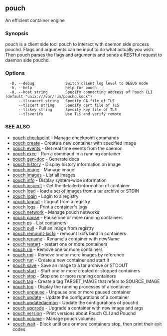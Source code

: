 ## pouch

An efficient container engine

### Synopsis

pouch is a client side tool pouch to interact with daemon side process pouchd. Flags and arguments can be input to do what actually you wish. Then pouch parses the flags and arguments and sends a RESTful request to daemon side pouchd.

### Options

```
  -D, --debug              Switch client log level to DEBUG mode
  -h, --help               help for pouch
  -H, --host string        Specify connecting address of Pouch CLI (default "unix:///var/run/pouchd.sock")
      --tlscacert string   Specify CA file of TLS
      --tlscert string     Specify cert file of TLS
      --tlskey string      Specify key file of TLS
      --tlsverify          Use TLS and verify remote
```

### SEE ALSO

* [pouch checkpoint](pouch_checkpoint.md)	 - Manage checkpoint commands
* [pouch create](pouch_create.md)	 - Create a new container with specified image
* [pouch events](pouch_events.md)	 - Get real time events from the daemon
* [pouch exec](pouch_exec.md)	 - Run a command in a running container
* [pouch gen-doc](pouch_gen-doc.md)	 - Generate docs
* [pouch history](pouch_history.md)	 - Display history information on image
* [pouch image](pouch_image.md)	 - Manage image
* [pouch images](pouch_images.md)	 - List all images
* [pouch info](pouch_info.md)	 - Display system-wide information
* [pouch inspect](pouch_inspect.md)	 - Get the detailed information of container
* [pouch load](pouch_load.md)	 - load a set of images from a tar archive or STDIN
* [pouch login](pouch_login.md)	 - Login to a registry
* [pouch logout](pouch_logout.md)	 - Logout from a registry
* [pouch logs](pouch_logs.md)	 - Print a container's logs
* [pouch network](pouch_network.md)	 - Manage pouch networks
* [pouch pause](pouch_pause.md)	 - Pause one or more running containers
* [pouch ps](pouch_ps.md)	 - List containers
* [pouch pull](pouch_pull.md)	 - Pull an image from registry
* [pouch remount-lxcfs](pouch_remount-lxcfs.md)	 - remount lxcfs bind in containers
* [pouch rename](pouch_rename.md)	 - Rename a container with newName
* [pouch restart](pouch_restart.md)	 - restart one or more containers
* [pouch rm](pouch_rm.md)	 - Remove one or more containers
* [pouch rmi](pouch_rmi.md)	 - Remove one or more images by reference
* [pouch run](pouch_run.md)	 - Create a new container and start it
* [pouch save](pouch_save.md)	 - Save an image to a tar archive or STDOUT
* [pouch start](pouch_start.md)	 - Start one or more created or stopped containers
* [pouch stop](pouch_stop.md)	 - Stop one or more running containers
* [pouch tag](pouch_tag.md)	 - Create a tag TARGET_IMAGE that refers to SOURCE_IMAGE
* [pouch top](pouch_top.md)	 - Display the running processes of a container
* [pouch unpause](pouch_unpause.md)	 - Unpause one or more paused container
* [pouch update](pouch_update.md)	 - Update the configurations of a container
* [pouch updatedaemon](pouch_updatedaemon.md)	 - Update the configurations of pouchd
* [pouch upgrade](pouch_upgrade.md)	 - Upgrade a container with new image and args
* [pouch version](pouch_version.md)	 - Print versions about Pouch CLI and Pouchd
* [pouch volume](pouch_volume.md)	 - Manage pouch volumes
* [pouch wait](pouch_wait.md)	 - Block until one or more containers stop, then print their exit codes

